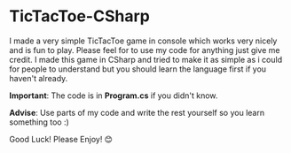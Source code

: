 # TicTacToe-CSharp
I made a very simple TicTacToe game in console which works very nicely and is fun to play. Please feel for to use my code for anything just give me credit. I made this game in CSharp and tried to make it as simple as i could for people to understand but you should learn the language first if you haven't already.

**Important**:
The code is in **Program.cs** if you didn't know.


**Advise**:
Use parts of my code and write the rest yourself so you learn something too :)

Good Luck! Please Enjoy! 😊
